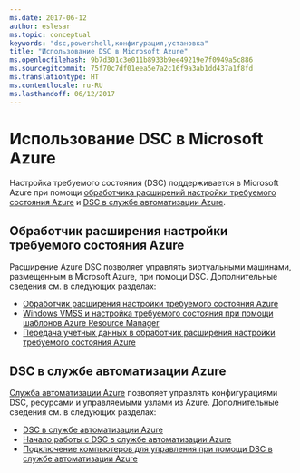 ```yaml
---
ms.date: 2017-06-12
author: eslesar
ms.topic: conceptual
keywords: "dsc,powershell,конфигурация,установка"
title: "Использование DSC в Microsoft Azure"
ms.openlocfilehash: 9b7d301c3e011b8933b9ee49219e7f0949a5c886
ms.sourcegitcommit: 75f70c7df01eea5e7a2c16f9a3ab1dd437a1f8fd
ms.translationtype: HT
ms.contentlocale: ru-RU
ms.lasthandoff: 06/12/2017
---
```

# <a name="using-dsc-on-microsoft-azure"></a>Использование DSC в Microsoft Azure

Настройка требуемого состояния (DSC) поддерживается в Microsoft Azure при помощи [обработчика расширений настройки требуемого состояния Azure](https://docs.microsoft.com/azure/virtual-machines/virtual-machines-windows-extensions-dsc-overview) и [DSC в службе автоматизации Azure](https://docs.microsoft.com/azure/automation/automation-dsc-overview).

## <a name="azure-desired-state-configuration-extension-handler"></a>Обработчик расширения настройки требуемого состояния Azure

Расширение Azure DSC позволяет управлять виртуальными машинами, размещенным в Microsoft Azure, при помощи DSC. Дополнительные сведения см. в следующих разделах:

- [Обработчик расширения настройки требуемого состояния Azure](https://docs.microsoft.com/azure/virtual-machines/virtual-machines-windows-extensions-dsc-overview)
- [Windows VMSS и настройка требуемого состояния при помощи шаблонов Azure Resource Manager](https://docs.microsoft.com/azure/virtual-machines/virtual-machines-windows-extensions-dsc-template)
- [Передача учетных данных в обработчик расширения настройки требуемого состояния Azure](https://docs.microsoft.com/azure/virtual-machines/virtual-machines-windows-extensions-dsc-credentials)

## <a name="azure-automation-dsc"></a>DSC в службе автоматизации Azure

[Служба автоматизации Azure](https://azure.microsoft.com/services/automation/) позволяет управлять конфигурациями DSC, ресурсами и управляемыми узлами из Azure. Дополнительные сведения см. в следующих разделах:

- [DSC в службе автоматизации Azure](https://docs.microsoft.com/azure/automation/automation-dsc-overview)
- [Начало работы с DSC в службе автоматизации Azure](https://docs.microsoft.com/azure/automation/automation-dsc-getting-started)
- [Подключение компьютеров для управления при помощи DSC в службе автоматизации Azure](https://docs.microsoft.com/azure/automation/automation-dsc-onboarding)


